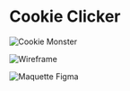 # Cookie Clicker

<!-- ![Cookie Day](https://giphy.com/clips/studiosoriginals-cookie-national-day-Ut93kIImxsn9CLXDjk)   -->

![Cookie Monster](https://media.giphy.com/media/xT0xeMA62E1XIlup68/giphy.gif)

![Wireframe](https://whimsical.com/wireframe-cookie-clicker-qVjnN98VjSmzoT95MazD4)

![Maquette Figma](https://www.figma.com/file/eJKMQNhENluaeFjVh5Bp12/Cookie-Clicker-Wireframe)
